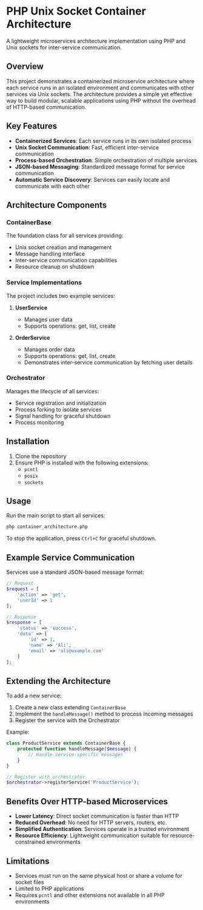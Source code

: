# PHP Unix Socket Container Architecture

A lightweight microservices architecture implementation using PHP and Unix sockets for inter-service communication.

## Overview

This project demonstrates a containerized microservice architecture where each service runs in an isolated environment and communicates with other services via Unix sockets. The architecture provides a simple yet effective way to build modular, scalable applications using PHP without the overhead of HTTP-based communication.

## Key Features

- **Containerized Services**: Each service runs in its own isolated process
- **Unix Socket Communication**: Fast, efficient inter-service communication
- **Process-based Orchestration**: Simple orchestration of multiple services
- **JSON-based Messaging**: Standardized message format for service communication
- **Automatic Service Discovery**: Services can easily locate and communicate with each other

## Architecture Components

### ContainerBase

The foundation class for all services providing:
- Unix socket creation and management
- Message handling interface
- Inter-service communication capabilities
- Resource cleanup on shutdown

### Service Implementations

The project includes two example services:

1. **UserService**
    - Manages user data
    - Supports operations: get, list, create

2. **OrderService**
    - Manages order data
    - Supports operations: get, list, create
    - Demonstrates inter-service communication by fetching user details

### Orchestrator

Manages the lifecycle of all services:
- Service registration and initialization
- Process forking to isolate services
- Signal handling for graceful shutdown
- Process monitoring

## Installation

1. Clone the repository
2. Ensure PHP is installed with the following extensions:
    - `pcntl`
    - `posix`
    - `sockets`

## Usage

Run the main script to start all services:

```bash
php container_architecture.php
```

To stop the application, press `Ctrl+C` for graceful shutdown.

## Example Service Communication

Services use a standard JSON-based message format:

```php
// Request
$request = [
    'action' => 'get',
    'userId' => 1
];

// Response
$response = [
    'status' => 'success',
    'data' => [
        'id' => 1,
        'name' => 'Ali',
        'email' => 'ali@example.com'
    ]
];
```

## Extending the Architecture

To add a new service:

1. Create a new class extending `ContainerBase`
2. Implement the `handleMessage()` method to process incoming messages
3. Register the service with the Orchestrator

Example:

```php
class ProductService extends ContainerBase {
    protected function handleMessage($message) {
        // Handle service-specific messages
    }
}

// Register with orchestrator
$orchestrator->registerService('ProductService');
```

## Benefits Over HTTP-based Microservices

- **Lower Latency**: Direct socket communication is faster than HTTP
- **Reduced Overhead**: No need for HTTP servers, routers, etc.
- **Simplified Authentication**: Services operate in a trusted environment
- **Resource Efficiency**: Lightweight communication suitable for resource-constrained environments

## Limitations

- Services must run on the same physical host or share a volume for socket files
- Limited to PHP applications
- Requires `pcntl` and other extensions not available in all PHP environments